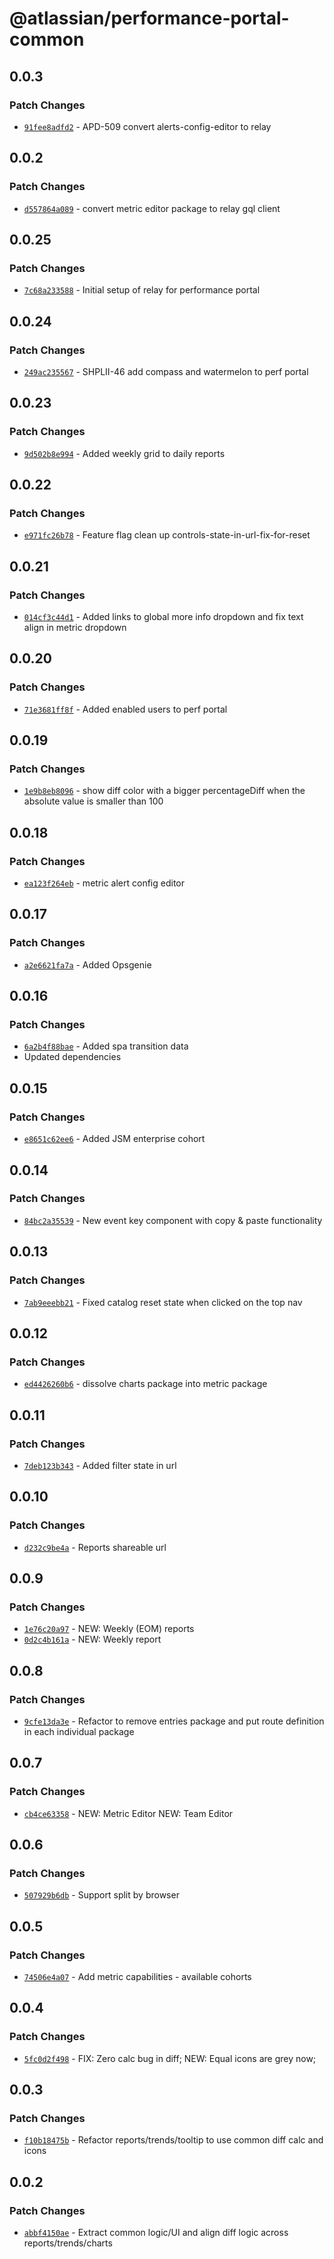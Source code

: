 # @atlassian/performance-portal-common

## 0.0.3

### Patch Changes

- [`91fee8adfd2`](https://bitbucket.org/atlassian/atlassian-frontend/commits/91fee8adfd2) - APD-509 convert alerts-config-editor to relay

## 0.0.2

### Patch Changes

- [`d557864a089`](https://bitbucket.org/atlassian/atlassian-frontend/commits/d557864a089) - convert metric editor package to relay gql client

## 0.0.25

### Patch Changes

- [`7c68a233588`](https://bitbucket.org/atlassian/atlassian-frontend/commits/7c68a233588) - Initial setup of relay for performance portal

## 0.0.24

### Patch Changes

- [`249ac235567`](https://bitbucket.org/atlassian/atlassian-frontend/commits/249ac235567) - SHPLII-46 add compass and watermelon to perf portal

## 0.0.23

### Patch Changes

- [`9d502b8e994`](https://bitbucket.org/atlassian/atlassian-frontend/commits/9d502b8e994) - Added weekly grid to daily reports

## 0.0.22

### Patch Changes

- [`e971fc26b78`](https://bitbucket.org/atlassian/atlassian-frontend/commits/e971fc26b78) - Feature flag clean up controls-state-in-url-fix-for-reset

## 0.0.21

### Patch Changes

- [`014cf3c44d1`](https://bitbucket.org/atlassian/atlassian-frontend/commits/014cf3c44d1) - Added links to global more info dropdown and fix text align in metric dropdown

## 0.0.20

### Patch Changes

- [`71e3681ff8f`](https://bitbucket.org/atlassian/atlassian-frontend/commits/71e3681ff8f) - Added enabled users to perf portal

## 0.0.19

### Patch Changes

- [`1e9b8eb8096`](https://bitbucket.org/atlassian/atlassian-frontend/commits/1e9b8eb8096) - show diff color with a bigger percentageDiff when the absolute value is smaller than 100

## 0.0.18

### Patch Changes

- [`ea123f264eb`](https://bitbucket.org/atlassian/atlassian-frontend/commits/ea123f264eb) - metric alert config editor

## 0.0.17

### Patch Changes

- [`a2e6621fa7a`](https://bitbucket.org/atlassian/atlassian-frontend/commits/a2e6621fa7a) - Added Opsgenie

## 0.0.16

### Patch Changes

- [`6a2b4f88bae`](https://bitbucket.org/atlassian/atlassian-frontend/commits/6a2b4f88bae) - Added spa transition data
- Updated dependencies

## 0.0.15

### Patch Changes

- [`e8651c62ee6`](https://bitbucket.org/atlassian/atlassian-frontend/commits/e8651c62ee6) - Added JSM enterprise cohort

## 0.0.14

### Patch Changes

- [`84bc2a35539`](https://bitbucket.org/atlassian/atlassian-frontend/commits/84bc2a35539) - New event key component with copy & paste functionality

## 0.0.13

### Patch Changes

- [`7ab9eeebb21`](https://bitbucket.org/atlassian/atlassian-frontend/commits/7ab9eeebb21) - Fixed catalog reset state when clicked on the top nav

## 0.0.12

### Patch Changes

- [`ed4426260b6`](https://bitbucket.org/atlassian/atlassian-frontend/commits/ed4426260b6) - dissolve charts package into metric package

## 0.0.11

### Patch Changes

- [`7deb123b343`](https://bitbucket.org/atlassian/atlassian-frontend/commits/7deb123b343) - Added filter state in url

## 0.0.10

### Patch Changes

- [`d232c9be4a`](https://bitbucket.org/atlassian/atlassian-frontend/commits/d232c9be4a) - Reports shareable url

## 0.0.9

### Patch Changes

- [`1e76c20a97`](https://bitbucket.org/atlassian/atlassian-frontend/commits/1e76c20a97) - NEW: Weekly (EOM) reports
- [`0d2c4b161a`](https://bitbucket.org/atlassian/atlassian-frontend/commits/0d2c4b161a) - NEW: Weekly report

## 0.0.8

### Patch Changes

- [`9cfe13da3e`](https://bitbucket.org/atlassian/atlassian-frontend/commits/9cfe13da3e) - Refactor to remove entries package and put route definition in each individual package

## 0.0.7

### Patch Changes

- [`cb4ce63358`](https://bitbucket.org/atlassian/atlassian-frontend/commits/cb4ce63358) - NEW: Metric Editor
  NEW: Team Editor

## 0.0.6

### Patch Changes

- [`507929b6db`](https://bitbucket.org/atlassian/atlassian-frontend/commits/507929b6db) - Support split by browser

## 0.0.5

### Patch Changes

- [`74506e4a07`](https://bitbucket.org/atlassian/atlassian-frontend/commits/74506e4a07) - Add metric capabilities - available cohorts

## 0.0.4

### Patch Changes

- [`5fc0d2f498`](https://bitbucket.org/atlassian/atlassian-frontend/commits/5fc0d2f498) - FIX: Zero calc bug in diff; NEW: Equal icons are grey now;

## 0.0.3

### Patch Changes

- [`f10b18475b`](https://bitbucket.org/atlassian/atlassian-frontend/commits/f10b18475b) - Refactor reports/trends/tooltip to use common diff calc and icons

## 0.0.2

### Patch Changes

- [`abbf4150ae`](https://bitbucket.org/atlassian/atlassian-frontend/commits/abbf4150ae) - Extract common logic/UI and align diff logic across reports/trends/charts
